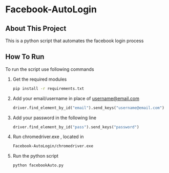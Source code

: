 # Facebook-AutoLogin

## About This Project
This is a python script that automates the facebook login process

## How To Run

To run the script use following commands

1. Get the required modules
    ```bash
    pip install -r requirements.txt
    ```

2. Add your email/username in place of username@email.com
    ```python
    driver.find_element_by_id("email").send_keys("username@email.com")
    ```
3. Add your password in the following line
    ```python
    driver.find_element_by_id("pass").send_keys("password")
    ```
4. Run chromedriver.exe , located in
    ```bash
    Facebook-AutoLogin/chromedriver.exe
    ```

5. Run the python script
    ```python
    python facebookAuto.py
    ```

